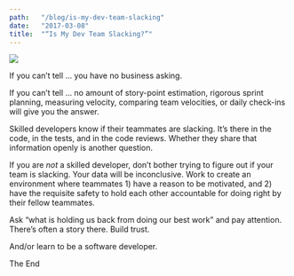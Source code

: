 ```yaml
---
path:	"/blog/is-my-dev-team-slacking"
date:	"2017-03-08"
title:	"“Is My Dev Team Slacking?”"
---
```


![](/images/1*cEQmXTo8DetpCGjm-3UmXg.png)

If you can’t tell … you have no business asking.

If you can’t tell … no amount of story-point estimation, rigorous sprint planning, measuring velocity, comparing team velocities, or daily check-ins will give you the answer.

Skilled developers know if their teammates are slacking. It’s there in the code, in the tests, and in the code reviews. Whether they share that information openly is another question.

If you are *not* a skilled developer, don’t bother trying to figure out if your team is slacking. Your data will be inconclusive. Work to create an environment where teammates 1) have a reason to be motivated, and 2) have the requisite safety to hold each other accountable for doing right by their fellow teammates.

Ask “what is holding us back from doing our best work” and pay attention. There’s often a story there. Build trust.

And/or learn to be a software developer.

The End


